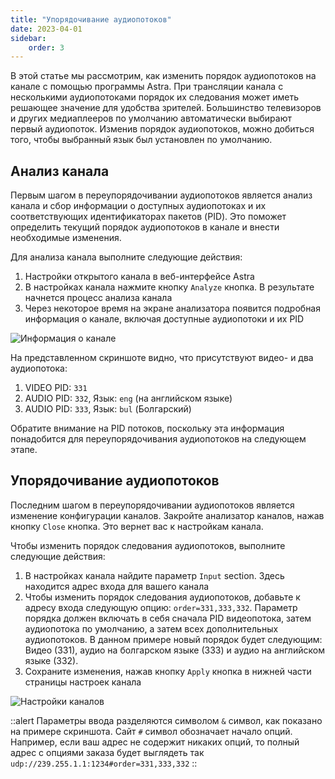 ```yaml
---
title: "Упорядочивание аудиопотоков"
date: 2023-04-01
sidebar:
    order: 3
---
```


В этой статье мы рассмотрим, как изменить порядок аудиопотоков на канале с помощью программы Astra. При трансляции канала с несколькими аудиопотоками порядок их следования может иметь решающее значение для удобства зрителей. Большинство телевизоров и других медиаплееров по умолчанию автоматически выбирают первый аудиопоток. Изменив порядок аудиопотоков, можно добиться того, чтобы выбранный язык был установлен по умолчанию.

## Анализ канала[](https://help.cesbo.com/astra/processing/mpegts/order#analyze-channel)

Первым шагом в переупорядочивании аудиопотоков является анализ канала и сбор информации о доступных аудиопотоках и их соответствующих идентификаторах пакетов (PID). Это поможет определить текущий порядок аудиопотоков в канале и внести необходимые изменения.

Для анализа канала выполните следующие действия:

1. Настройки открытого канала в веб-интерфейсе Astra
2. В настройках канала нажмите кнопку `Analyze` кнопка. В результате начнется процесс анализа канала
3. Через некоторое время на экране анализатора появится подробная информация о канале, включая доступные аудиопотоки и их PID

![Информация о канале](https://cdn.cesbo.com/help/astra/processing/utilities/order/analyze.png)

На представленном скриншоте видно, что присутствуют видео- и два аудиопотока:

1. VIDEO PID: `331`
2. AUDIO PID: `332`, Язык: `eng` (на английском языке)
3. AUDIO PID: `333`, Язык: `bul` (Болгарский)

Обратите внимание на PID потоков, поскольку эта информация понадобится для переупорядочивания аудиопотоков на следующем этапе.

## Упорядочивание аудиопотоков[](https://help.cesbo.com/astra/processing/mpegts/order#reorder-audio-streams)

Последним шагом в переупорядочивании аудиопотоков является изменение конфигурации каналов. Закройте анализатор каналов, нажав кнопку `Close` кнопка. Это вернет вас к настройкам канала.

Чтобы изменить порядок следования аудиопотоков, выполните следующие действия:

1. В настройках канала найдите параметр `Input` section. Здесь находится адрес входа для вашего канала
2. Чтобы изменить порядок следования аудиопотоков, добавьте к адресу входа следующую опцию: `order=331,333,332`. Параметр порядка должен включать в себя сначала PID видеопотока, затем аудиопотока по умолчанию, а затем всех дополнительных аудиопотоков. В данном примере новый порядок будет следующим: Видео (331), аудио на болгарском языке (333) и аудио на английском языке (332).
3. Сохраните изменения, нажав кнопку `Apply` кнопка в нижней части страницы настроек канала

![Настройки каналов](https://cdn.cesbo.com/help/astra/processing/utilities/order/channel-settings.png)

::alert Параметры ввода разделяются символом `&` символ, как показано на примере скриншота. Сайт `#` символ обозначает начало опций. Например, если ваш адрес не содержит никаких опций, то полный адрес с опциями заказа будет выглядеть так `udp://239.255.1.1:1234#order=331,333,332`
::
